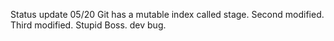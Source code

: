 Status update 05/20
Git has a mutable index called stage.
Second modified.
Third modified.
Stupid Boss.
dev bug.
